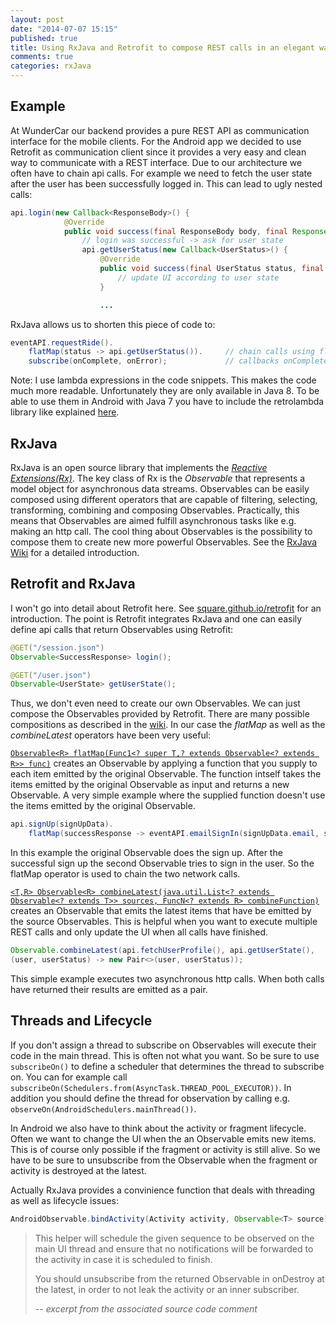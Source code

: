 ```yaml
---
layout: post
date: "2014-07-07 15:15"
published: true
title: Using RxJava and Retrofit to compose REST calls in an elegant way
comments: true
categories: rxJava
---
```


## Example
At WunderCar our backend provides a pure REST API as communication interface for the mobile clients. For the Android app we decided to use Retrofit as communication client since it provides a very easy and clean way to communicate with a REST interface.
Due to our architecture we often have to chain api calls. For example we need to fetch the user state after the user has been successfully logged in. This can lead to ugly nested calls:

```java
api.login(new Callback<ResponseBody>() {
         	@Override
            public void success(final ResponseBody body, final Response response) {
            	// login was successful -> ask for user state
				api.getUserStatus(new Callback<UserStatus>() {
                    @Override
                    public void success(final UserStatus status, final Response response) {
                    	// update UI according to user state
					}

					...
```
RxJava allows us to shorten this piece of code to:
```java
eventAPI.requestRide().
	flatMap(status -> api.getUserStatus()).		// chain calls using flatMap
    subscribe(onComplete, onError);	 			// callbacks onComplete and onError
```
Note: I use lambda expressions in the code snippets. This makes the code much more readable. Unfortunately they are only available in Java 8. To be able to use them in Android with Java 7 you have to include the retrolambda library like explained [here](http://zserge.com/blog/android-lambda.html).

## RxJava
RxJava is an open source library that implements the _[Reactive Extensions(Rx)](https://rx.codeplex.com/)_.
The key class of Rx is the _Observable_ that represents a model object for asynchronous data streams. Observables can be easily composed using different operators that are capable of filtering, selecting, transforming, combining and composing Observables.
Practically, this means that Observables are aimed fulfill asynchronous tasks like e.g. making an http call. The cool thing about Observables is the possibility to compose them to create new more powerful Observables. See the [RxJava Wiki](https://github.com/Netflix/RxJava/wiki) for a detailed introduction.

## Retrofit and RxJava
I won't go into detail about Retrofit here. See [square.github.io/retrofit](http://square.github.io/retrofit/) for an introduction. The point is Retrofit integrates RxJava and one can easily define api calls that return Observables using Retrofit:
```java
@GET("/session.json") 
Observable<SuccessResponse> login();

@GET("/user.json") 
Observable<UserState> getUserState();
```
Thus, we don't even need to create our own Observables. We can just compose the Observables provided by Retrofit. There are many possible compositions as described in the [wiki](https://github.com/Netflix/RxJava/wiki/Observable). In our case the _flatMap_ as well as the _combineLatest_ operators have been very useful:

[`Observable<R> flatMap(Func1<? super T,? extends Observable<? extends R>> func)`](http://netflix.github.io/RxJava/javadoc/rx/Observable.html#flatMap(rx.functions.Func1)) creates an Observable by applying a function that you supply to each item emitted by the original Observable. The function intself takes the items emitted by the original Observable as input and returns a new Observable.
A very simple example where the supplied function doesn't use the items emitted by the original Observable.
```java
api.signUp(signUpData).
	flatMap(successResponse -> eventAPI.emailSignIn(signUpData.email, signUpData.password))
```
In this example the original Observable does the sign up. After the successful sign up the second Observable tries to sign in the user. So the flatMap operator is used to chain the two network calls.

[`<T,R> Observable<R> combineLatest(java.util.List<? extends Observable<? extends T>> sources, FuncN<? extends R> combineFunction)`](http://netflix.github.io/RxJava/javadoc/rx/Observable.html#combineLatest(java.util.List,%20rx.functions.FuncN)) creates an Observable that emits the latest items that have be emitted by the source Observables. This is helpful when you want to execute multiple REST calls and only update the UI when all calls have finished.
```java
Observable.combineLatest(api.fetchUserProfile(), api.getUserState(), 
(user, userStatus) -> new Pair<>(user, userStatus));
```
This simple example executes two asynchronous http calls. When both calls have returned their results are emitted as a pair.

## Threads and Lifecycle
If you don't assign a thread to subscribe on Observables will execute their code in the main thread. This is often not what you want. So be sure to use `subscribeOn()` to define a scheduler that determines the thread to subscribe on. You can for example call `subscribeOn(Schedulers.from(AsyncTask.THREAD_POOL_EXECUTOR))`. In addition you should define the thread for observation by calling e.g.  `observeOn(AndroidSchedulers.mainThread())`.

In Android we also have to think about the activity or fragment lifecycle. Often we want to change the UI when the an Observable emits new items. This is of course only possible if the fragment or activity is still alive. So we have to be sure to unsubscribe from the Observable when the fragment or activity is destroyed at the latest.

Actually RxJava provides a convinience function that deals with threading as well as lifecycle issues:
```java
AndroidObservable.bindActivity(Activity activity, Observable<T> source)
```
> This helper will schedule the given sequence to be observed on the main UI thread and ensure that no notifications will be forwarded to the activity in case it is scheduled to finish.
>
> You should unsubscribe from the returned Observable in onDestroy at the latest, in order to not leak the activity or an inner subscriber.
>
> -- <cite>excerpt from the associated source code comment</cite>













